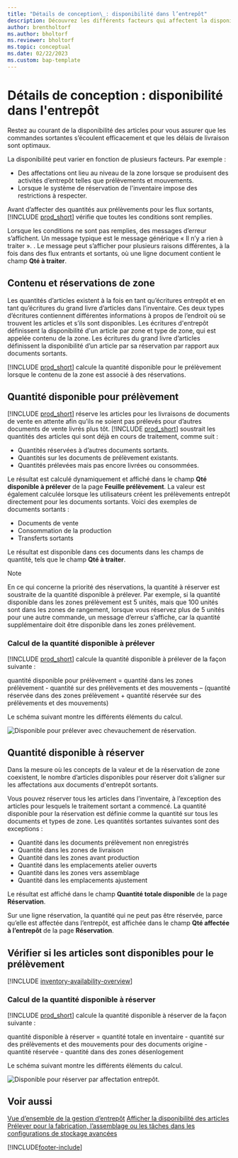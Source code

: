 ```yaml
---
title: "Détails de conception\_: disponibilité dans l’entrepôt"
description: Découvrez les différents facteurs qui affectent la disponibilité des articles dans votre entrepôt.
author: brentholtorf
ms.author: bholtorf
ms.reviewer: bholtorf
ms.topic: conceptual
ms.date: 02/22/2023
ms.custom: bap-template
---
```

# <a name="design-details-availability-in-the-warehouse"></a>Détails de conception : disponibilité dans l'entrepôt

Restez au courant de la disponibilité des articles pour vous assurer que les commandes sortantes s’écoulent efficacement et que les délais de livraison sont optimaux.  

La disponibilité peut varier en fonction de plusieurs facteurs. Par exemple :

* Des affectations ont lieu au niveau de la zone lorsque se produisent des activités d’entrepôt telles que prélèvements et mouvements.
* Lorsque le système de réservation de l'inventaire impose des restrictions à respecter.

Avant d’affecter des quantités aux prélèvements pour les flux sortants, [!INCLUDE [prod_short](includes/prod_short.md)] vérifie que toutes les conditions sont remplies.

Lorsque les conditions ne sont pas remplies, des messages d’erreur s’affichent. Un message typique est le message générique « Il n’y a rien à traiter ». . Le message peut s’afficher pour plusieurs raisons différentes, à la fois dans des flux entrants et sortants, où une ligne document contient le champ **Qté à traiter**.

## <a name="bin-content-and-reservations"></a>Contenu et réservations de zone

Les quantités d’articles existent à la fois en tant qu’écritures entrepôt et en tant qu’écritures du grand livre d’articles dans l’inventaire. Ces deux types d’écritures contiennent différentes informations à propos de l’endroit où se trouvent les articles et s’ils sont disponibles. Les écritures d'entrepôt définissent la disponibilité d'un article par zone et type de zone, qui est appelée contenu de la zone. Les écritures du grand livre d’articles définissent la disponibilité d’un article par sa réservation par rapport aux documents sortants.  

[!INCLUDE [prod_short](includes/prod_short.md)] calcule la quantité disponible pour le prélèvement lorsque le contenu de la zone est associé à des réservations.  

## <a name="quantity-available-to-pick"></a>Quantité disponible pour prélèvement

[!INCLUDE [prod_short](includes/prod_short.md)] réserve les articles pour les livraisons de documents de vente en attente afin qu’ils ne soient pas prélevés pour d’autres documents de vente livrés plus tôt. [!INCLUDE [prod_short](includes/prod_short.md)] soustrait les quantités des articles qui sont déjà en cours de traitement, comme suit :

* Quantités réservées à d’autres documents sortants.
* Quantités sur les documents de prélèvement existants.
* Quantités prélevées mais pas encore livrées ou consommées.  

Le résultat est calculé dynamiquement et affiché dans le champ **Qté disponible à prélever** de la page **Feuille prélèvement**. La valeur est également calculée lorsque les utilisateurs créent les prélèvements entrepôt directement pour les documents sortants. Voici des exemples de documents sortants :

* Documents de vente
* Consommation de la production
* Transferts sortants

Le résultat est disponible dans ces documents dans les champs de quantité, tels que le champ **Qté à traiter**.  

> [!NOTE]  
> En ce qui concerne la priorité des réservations, la quantité à réserver est soustraite de la quantité disponible à prélever. Par exemple, si la quantité disponible dans les zones prélèvement est 5 unités, mais que 100 unités sont dans les zones de rangement, lorsque vous réservez plus de 5 unités pour une autre commande, un message d’erreur s’affiche, car la quantité supplémentaire doit être disponible dans les zones prélèvement.  

### <a name="calculating-the-quantity-available-to-pick"></a>Calcul de la quantité disponible à prélever

[!INCLUDE [prod_short](includes/prod_short.md)] calcule la quantité disponible à prélever de la façon suivante :  

quantité disponible pour prélèvement = quantité dans les zones prélèvement - quantité sur des prélèvements et des mouvements – (quantité réservée dans des zones prélèvement + quantité réservée sur des prélèvements et des mouvements)  

Le schéma suivant montre les différents éléments du calcul.  

![Disponible pour prélever avec chevauchement de réservation.](media/design_details_warehouse_management_availability_2.png "Disponible pour prélever avec chevauchement de réservation")  

## <a name="quantity-available-to-reserve"></a>Quantité disponible à réserver

Dans la mesure où les concepts de la valeur et de la réservation de zone coexistent, le nombre d’articles disponibles pour réserver doit s’aligner sur les affectations aux documents d'entrepôt sortants.  

Vous pouvez réserver tous les articles dans l’inventaire, à l’exception des articles pour lesquels le traitement sortant a commencé. La quantité disponible pour la réservation est définie comme la quantité sur tous les documents et types de zone. Les quantités sortantes suivantes sont des exceptions :  

* Quantité dans les documents prélèvement non enregistrés  
* Quantité dans les zones de livraison  
* Quantité dans les zones avant production  
* Quantité dans les emplacements atelier ouverts  
* Quantité dans les zones vers assemblage  
* Quantité dans les emplacements ajustement  

Le résultat est affiché dans le champ **Quantité totale disponible** de la page **Réservation**.  

Sur une ligne réservation, la quantité qui ne peut pas être réservée, parce qu’elle est affectée dans l’entrepôt, est affichée dans le champ **Qté affectée à l’entrepôt** de la page **Réservation**.  

## <a name="check-whether-items-are-available-for-picking"></a>Vérifier si les articles sont disponibles pour le prélèvement

[!INCLUDE [inventory-availability-overview](includes/inventory-availability-overview.md)]

### <a name="calculating-the-quantity-available-to-reserve"></a>Calcul de la quantité disponible à réserver

[!INCLUDE [prod_short](includes/prod_short.md)] calcule la quantité disponible à réserver de la façon suivante :  

quantité disponible à réserver = quantité totale en inventaire - quantité sur des prélèvements et des mouvements pour des documents origine - quantité réservée - quantité dans des zones désenlogement  

Le schéma suivant montre les différents éléments du calcul.  

![Disponible pour réserver par affectation entrepôt.](media/design_details_warehouse_management_availability_3.png "Disponible pour réserver par affectation entrepôt")  

## <a name="see-also"></a>Voir aussi

[Vue d’ensemble de la gestion d’entrepôt](design-details-warehouse-management.md)
[Afficher la disponibilité des articles](inventory-how-availability-overview.md)
[Prélever pour la fabrication, l’assemblage ou les tâches dans les configurations de stockage avancées](warehouse-how-to-pick-for-internal-operations-in-advanced-warehousing.md)

[!INCLUDE[footer-include](includes/footer-banner.md)]
